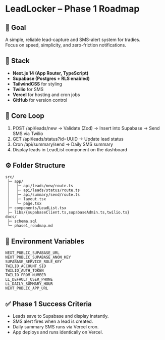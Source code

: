 # LeadLocker – Phase 1 Roadmap

## 🎯 Goal
A simple, reliable lead-capture and SMS-alert system for tradies.  
Focus on speed, simplicity, and zero-friction notifications.

## 🧱 Stack
- **Next.js 14 (App Router, TypeScript)**
- **Supabase (Postgres + RLS enabled)**  
- **TailwindCSS** for styling  
- **Twilio** for SMS  
- **Vercel** for hosting and cron jobs  
- **GitHub** for version control

## 🧩 Core Loop
1. POST /api/leads/new → Validate (Zod) → Insert into Supabase → Send SMS via Twilio  
2. GET /api/leads/status?id=UUID → Update lead status  
3. Cron /api/summary/send → Daily SMS summary  
4. Display leads in LeadList component on the dashboard

## ⚙️ Folder Structure
```
src/
 ├─ app/
 │   ├─ api/leads/new/route.ts
 │   ├─ api/leads/status/route.ts
 │   ├─ api/summary/send/route.ts
 │   ├─ layout.tsx
 │   └─ page.tsx
 ├─ components/LeadList.tsx
 ├─ libs/{supabaseClient.ts,supabaseAdmin.ts,twilio.ts}
docs/
 ├─ schema.sql
 └─ phase1_roadmap.md
```

## 🔐 Environment Variables
```
NEXT_PUBLIC_SUPABASE_URL
NEXT_PUBLIC_SUPABASE_ANON_KEY
SUPABASE_SERVICE_ROLE_KEY
TWILIO_ACCOUNT_SID
TWILIO_AUTH_TOKEN
TWILIO_FROM_NUMBER
LL_DEFAULT_USER_PHONE
LL_DAILY_SUMMARY_HOUR
NEXT_PUBLIC_APP_URL
```

## ✅ Phase 1 Success Criteria
- Leads save to Supabase and display instantly.  
- SMS alert fires when a lead is created.  
- Daily summary SMS runs via Vercel cron.  
- App deploys and runs identically on Vercel.  

